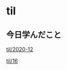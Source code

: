 # til

## 今日学んだこと

[til/2020\-12](https://github.com/tokiohamamatsu/til/blob/master/tir/2020-12.md#16)

[til/16](https://github.com/tokiohamamatsu/til/blob/master/%E6%B4%BB%E5%8B%95%E8%A8%98%E9%8C%B2/12/16.md)